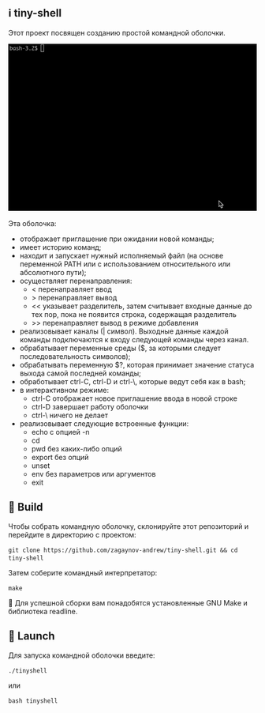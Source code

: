 ## :information_source: tiny-shell

Этот проект посвящен созданию простой командной оболочки.

![screen-gif](./.github/example.gif)

Эта оболочка:
- отображает приглашение при ожидании новой команды;
- имеет историю команд;
- находит и запускает нужный исполняемый файл (на основе переменной PATH или с использованием относительного или абсолютного пути);
- осуществляет перенаправления:
    - < перенаправляет ввод
    - &#62; перенаправляет вывод
    - << указывает разделитель, затем считывает входные данные до тех пор, пока не появится строка, содержащая  разделитель
    - &#62;&#62; перенаправляет вывод в режиме добавления
- реализовывает каналы (| символ). Выходные данные каждой команды подключаются к входу следующей команды через канал.
- обрабатывает переменные среды ($, за которыми следует последовательность символов);
- обрабатывать переменную $?, которая принимает значение статуса выхода самой последней команды;
- обработывает ctrl-C, ctrl-D и ctrl-&#92;, которые ведут себя как в bash;
- в интерактивном режиме:
    - ctrl-C отображает новое приглашение ввода в новой строке
    - ctrl-D завершает работу оболочки
    - ctrl-&#92; ничего не делает
- реализовывает следующие встроенные функции:
    - echo с опцией -n
    - cd
    - pwd без каких-либо опций
    - export без опций
    - unset
    - env без параметров или аргументов
    - exit

## :hammer: Build

Чтобы собрать командную оболочку, склонируйте этот репозиторий и перейдите в директорию с проектом:

```
git clone https://github.com/zagaynov-andrew/tiny-shell.git && cd tiny-shell
```

Затем соберите командный интерпретатор:

```
make
```

:pushpin: Для успешной сборки вам понадобятся установленные GNU Make и библиотека readline.

## :rocket: Launch

Для запуска командной оболочки введите:

```
./tinyshell
```

или

```
bash tinyshell
```
